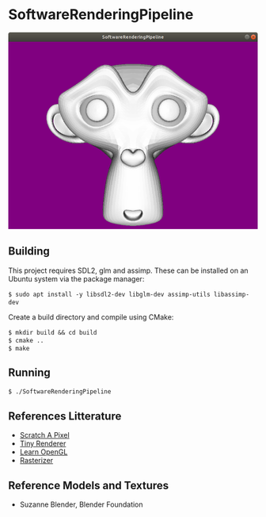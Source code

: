 # SoftwareRenderingPipeline

![Screenshot](doc/1.png)

## Building
This project requires SDL2, glm and assimp.
These can be installed on an Ubuntu system via the package manager:

```
$ sudo apt install -y libsdl2-dev libglm-dev assimp-utils libassimp-dev
```

Create a build directory and compile using CMake:
```
$ mkdir build && cd build
$ cmake ..
$ make
```

## Running

```
$ ./SoftwareRenderingPipeline
```

## References Litterature
* [Scratch A Pixel](https://www.scratchapixel.com/)
* [Tiny Renderer](https://github.com/ssloy/tinyrenderer/wiki)
* [Learn OpenGL](https://learnopengl.com/)
* [Rasterizer](https://github.com/Nickelium/Rasterizer)

## Reference Models and Textures
* Suzanne Blender, Blender Foundation
